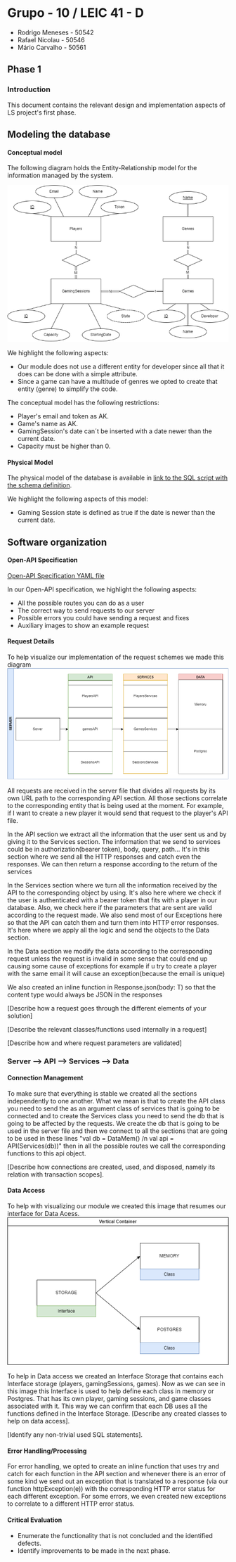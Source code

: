 # Grupo - 10 / LEIC 41 - D
- Rodrigo Meneses - 50542
- Rafael Nicolau - 50546
- Mário Carvalho - 50561

## Phase 1

### Introduction

This document contains the relevant design and implementation aspects of LS project's first phase.

## Modeling the database

#### Conceptual model

The following diagram holds the Entity-Relationship model for the information managed by the system.

![Conceptual Model](assets/ModeloEA.png)

We highlight the following aspects:
-  Our module does not use a different entity for developer since all that it does can be done with a simple attribute.
-  Since a game can have a multitude of genres we opted to create that entity (genre) to simplify the code.

The conceptual model has the following restrictions:
- Player's email and token as AK.
- Game's name as AK.
- GamingSession's date can´t be inserted with a date newer than the current date.
- Capacity must be higher than 0.

#### Physical Model

The physical model of the database is available in [link to the SQL script with the schema definition](src/main/sql/createSchema.sql).

We highlight the following aspects of this model:
- Gaming Session state is defined as true if the date is newer than the current date.

## Software organization

#### Open-API Specification

[Open-API Specification YAML file](docs/API-docs%201.0.yaml)

In our Open-API specification, we highlight the following aspects:
- All the possible routes you can do as a user
- The correct way to send requests to our server
- Possible errors you could have sending a request and fixes
- Auxiliary images to show an example request

#### Request Details

To help visualize our implementation of the request schemes we made this diagram
![Conceptual Model](assets/requestDetails.png)

All requests are received in the server file that divides all requests by its own URL path to the corresponding API section. All those sections correlate to the corresponding entity that is being used at the moment.
For example, if I want to create a new player it would send that request to the player's API file.

In the API section we extract all the information that the user sent us and by giving it to the Services section.
The information that we send to services could be in authorization(bearer token), body, query, path...
It's in this section where we send all the HTTP responses and catch even the responses.
We can then return a response according to the return of the services

In the Services section where we turn all the information received by the API to the corresponding object by using.
It's also here where we check if the user is authenticated with a bearer token that fits with a player in our database.
Also, we check here if the parameters that are sent are valid according to the request made.
We also send most of our Exceptions here so that the API can catch them and turn them into HTTP error responses.
It's here where we apply all the logic and send the objects to the Data section.

In the Data section we modify the data according to the corresponding request unless the request is invalid in some sense that could end up causing some cause of exceptions for example if u try to create a player with the same email it will cause an exception(because the email is unique)

We also created an inline function in Response.json(body: T) so that the content type would always be JSON in the responses

[Describe how a request goes through the different elements of your solution]

[Describe the relevant classes/functions used internally in a request]

[Describe how and where request parameters are validated]

### Server --> API --> Services --> Data


#### Connection Management

To make sure that everything is stable we created all the sections independently to one another.
What we mean is that to create the API class you need to send the as an argument class of services that is going to be connected and to create the Services class you need to send the db that is going to be affected by the requests.
We create the db that is going to be used in the server file and then we connect to all the sections that are going to be used in these lines "val db = DataMem() /n val api = API(Services(db))"  then in all the possible routes we call the corresponding functions to this api object.

[Describe how connections are created, used, and disposed, namely its relation with transaction scopes].

#### Data Access

To help with visualizing our module we created this image that resumes our interface for Data Acess.
![Conceptual Model](assets/DataAcess.png)

To help in Data access we created an Interface Storage that contains each Interface storage  (players, gamingSessions, games).
Now as we can see in this image this Interface is used to help define each class in memory or Postgres. That has its own player, gaming sessions, and game classes associated with it.
This way we can confirm that each DB uses all the functions defined in the Interface Storage.
[Describe any created classes to help on data access].

[Identify any non-trivial used SQL statements].

#### Error Handling/Processing

For error handling, we opted to create an inline function that uses try and catch for each function in the API section and whenever there is an error of some kind we send out an exception that is translated to a response (via our function httpException(e)) with the corresponding HTTP error status for each different exception.
For some errors, we even created new exceptions to correlate to a different HTTP error status.

#### Critical Evaluation

- Enumerate the functionality that is not concluded and the identified defects.
- Identify improvements to be made in the next phase.

